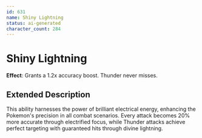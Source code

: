 ```yaml
---
id: 631
name: Shiny Lightning
status: ai-generated
character_count: 284
---
```


# Shiny Lightning

**Effect**: Grants a 1.2x accuracy boost. Thunder never misses.

## Extended Description

This ability harnesses the power of brilliant electrical energy, enhancing the Pokemon's precision in all combat scenarios. Every attack becomes 20% more accurate through electrified focus, while Thunder attacks achieve perfect targeting with guaranteed hits through divine lightning.